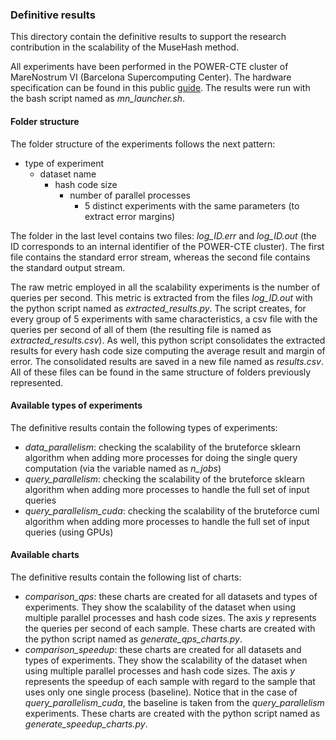 ### Definitive results
This directory contain the definitive results to support the research contribution in the scalability of the MuseHash method.

All experiments have been performed in the POWER-CTE cluster of MareNostrum VI (Barcelona Supercomputing Center). The hardware specification can be found in this public [guide](https://www.bsc.es/user-support/power.php). The results were run with the bash script named as *mn_launcher.sh*.

#### Folder structure
The folder structure of the experiments follows the next pattern:
- type of experiment
  - dataset name
    - hash code size
      - number of parallel processes
        - 5 distinct experiments with the same parameters (to extract error margins)

The folder in the last level contains two files: *log_ID.err* and *log_ID.out* (the ID corresponds to an internal identifier of the POWER-CTE cluster). The first file contains the standard error stream, whereas the second file contains the standard output stream. 

The raw metric employed in all the scalability experiments is the number of queries per second. This metric is extracted from the files *log_ID.out* with the python script named as *extracted_results.py*. The script creates, for every group of 5 experiments with same characteristics, a csv file with the queries per second of all of them (the resulting file is named as *extracted_results.csv*). As well, this python script consolidates the extracted results for every hash code size computing the average result and margin of error. The consolidated results are saved in a new file named as *results.csv*. All of these files can be found in the same structure of folders previously represented. 

#### Available types of experiments
The definitive results contain the following types of experiments:
- *data_parallelism*: checking the scalability of the bruteforce sklearn algorithm when adding more processes for doing the single query computation (via the variable named as *n_jobs*)
- *query_parallelism*: checking the scalability of the bruteforce sklearn algorithm when adding more processes to handle the full set of input queries
- *query_parallelism_cuda*: checking the scalability of the bruteforce cuml algorithm when adding more processes to handle the full set of input queries (using GPUs)

#### Available charts
The definitive results contain the following list of charts:
- *comparison_qps*: these charts are created for all datasets and types of experiments. They show the scalability of the dataset when using multiple parallel processes and hash code sizes. The axis *y* represents the queries per second of each sample. These charts are created with the python script named as *generate_qps_charts.py*.
- *comparison_speedup*: these charts are created for all datasets and types of experiments. They show the scalability of the dataset when using multiple parallel processes and hash code sizes. The axis *y* represents the speedup of each sample with regard to the sample that uses only one single process (baseline). Notice that in the case of *query_parallelism_cuda*, the baseline is taken from the *query_parallelism* experiments. These charts are created with the python script named as *generate_speedup_charts.py*.